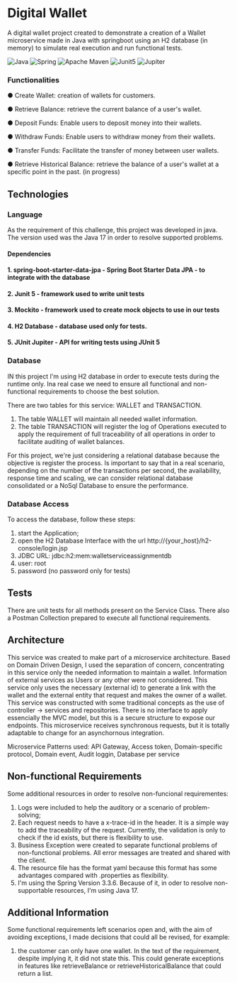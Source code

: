 # Digital Wallet
A digital wallet project created to demonstrate a creation of a Wallet microservice made in Java with springboot using an H2 database (in memory) to simulate real execution and run functional tests.

![Java](https://img.shields.io/badge/java-%23ED8B00.svg?style=for-the-badge&logo=openjdk&logoColor=white) ![Spring](https://img.shields.io/badge/spring-%236DB33F.svg?style=for-the-badge&logo=spring&logoColor=white) ![Apache Maven](https://img.shields.io/badge/Apache%20Maven-C71A36?style=for-the-badge&logo=Apache%20Maven&logoColor=white) ![Junit5](https://img.shields.io/badge/Junit5-25A162?style=for-the-badge&logo=junit5&logoColor=white) ![Jupiter](https://img.shields.io/badge/Jupyter-F37626.svg?&style=for-the-badge&logo=Jupyter&logoColor=white)


### Functionalities
● Create Wallet: creation of wallets for customers.

● Retrieve Balance: retrieve the current balance of a user's wallet.

● Deposit Funds: Enable users to deposit money into their wallets.

● Withdraw Funds: Enable users to withdraw money from their wallets.

● Transfer Funds: Facilitate the transfer of money between user wallets.

● Retrieve Historical Balance: retrieve the balance of a user's wallet at a specific
point in the past. (in progress)

## Technologies

### Language
As the requirement of this challenge, this project was developed in java.
The version used was the Java 17 in order to resolve supported problems.

#### Dependencies
#### 1. spring-boot-starter-data-jpa - Spring Boot Starter Data JPA - to integrate with the database
#### 2. Junit 5 - framework used to write unit tests
#### 3. Mockito - framework used to create mock objects to use in our tests
#### 4. H2 Database - database used only for tests.
#### 5. JUnit Jupiter - API for writing tests using JUnit 5

### Database
IN this project I'm using H2 database in order to execute tests during the runtime only.
Ina real case we need to ensure all functional and non-functional requirements to choose the best solution.

There are two tables for this service: WALLET and TRANSACTION.
1. The table WALLET will maintain all needed wallet information.
2. The table TRANSACTION will register the log of Operations executed to apply the requirement of full traceability of
all operations in order to facilitate auditing of wallet balances.

For this project, we're just considering a relational database because the objective is register the process.
Is important to say that in a real scenario, depending on the number of the transactions per second, the availability,
response time and scaling, we can consider relational database consolidated or a NoSql Database to ensure the performance.

### Database Access
To access the database, follow these steps:
1. start the Application;
2. open the H2 Database Interface with the url http://{your_host}/h2-console/login.jsp
3. JDBC URL: jdbc:h2:mem:walletserviceassignmentdb
4. user: root
5. password (no password only for tests)

## Tests
There are unit tests for all methods present on the Service Class. 
There also a Postman Collection prepared to execute all functional requirements.

## Architecture
This service was created to make part of a microservice architecture.
Based on Domain Driven Design, I used the separation of concern, concentrating in this service only the needed information to maintain a wallet.
Information of external services as Users or any other were not considered. 
This service only uses the necessary (external id) to generate a link with the wallet and the external entity that request and makes the owner of a wallet.
This service was constructed with some traditional concepts as the use of controller -> services and repositories. There is no interface to apply essencially the MVC model, but this is a secure structure to expose our endpoints.
This microservice receives synchronous requests, but it is totally adaptable to change for an asynchornous integration.

Microservice Patterns used: API Gateway, Access token, Domain-specific protocol, Domain event, Audit loggin, Database per service

## Non-functional Requirements

Some additional resources in order to resolve non-funcional requirementes:
1. Logs were included to help the auditory or a scenario of problem-solving;
2. Each request needs to have a x-trace-id in the header. It is a simple way to add the traceability of the request. Currently, the validation is only to check if the id exists, but there is flexibility to use.
3. Business Exception were created to separate functional problems of non-functional problems. All error messages are treated and shared with the client.
4. The resource file has the format yaml because this format has some advantages compared with .properties as flexibility.
5. I'm using the Spring Version 3.3.6. Because of it, in oder to resolve non-supportable resources, I'm using Java 17.

## Additional Information
Some functional requirements left scenarios open and, with the aim of avoiding exceptions, I made decisions that could all be revised, for example:

1. the customer can only have one wallet. In the text of the requirement, despite implying it, it did not state this. 
This could generate exceptions in features like retrieveBalance or retrieveHistoricalBalance that could return a list.

